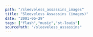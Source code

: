 ```yaml
---
path: "/sleeveless_assassins_images"
title: "Sleeveless Assassins (images)"
date: "2001-06-29"
tags: ["flash","music","st-louis"]
sourcePath: "/sleeveless_assassins"
---
```


 